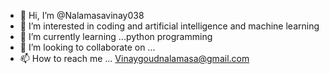 - 👋 Hi, I’m @Nalamasavinay038
- 👀 I’m interested in coding and artificial intelligence and machine learning
- 🌱 I’m currently learning ...python programming 
- 💞️ I’m looking to collaborate on ...
- 📫 How to reach me ...
Vinaygoudnalamasa@gmail.com

<!---
Nalamasavinay038/Nalamasavinay038 is a ✨ special ✨ repository because its `README.md` (this file) appears on your GitHub profile.
You can click the Preview link to take a look at your changes.
--->
